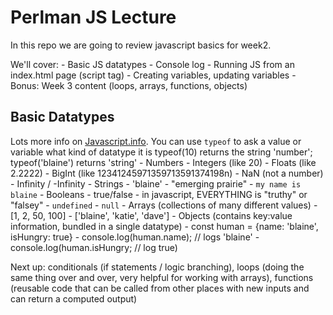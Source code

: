 # Perlman JS Lecture

In this repo we are going to review javascript basics for week2.

We'll cover:
    - Basic JS datatypes
    - Console log
    - Running JS from an index.html page (script tag)
    - Creating variables, updating variables
    - Bonus: Week 3 content (loops, arrays, functions, objects)

## Basic Datatypes
Lots more info on [Javascript.info](https://javascript.info).
You can use `typeof` to ask a value or variable what kind of datatype it is
typeof(10) returns the string 'number'; typeof('blaine') returns 'string'
    - Numbers
        - Integers (like 20)
        - Floats (like 2.2222)
        - BigInt (like 12341245971359713591374198n)
        - NaN (not a number)
        - Infinity / -Infinity
    - Strings
        - 'blaine'
        - "emerging prairie"
        - `my name is blaine`
    - Booleans
        - true/false
        - in javascript, EVERYTHING is "truthy" or "falsey"
    - `undefined`
    - `null`
    - Arrays (collections of many different values)
        - [1, 2, 50, 100]
        - ['blaine', 'katie', 'dave']
    - Objects (contains key:value information, bundled in a single datatype)
        - const human = {name: 'blaine', isHungry: true}
        - console.log(human.name); // logs 'blaine'
        - console.log(human.isHungry; // log true)

Next up: conditionals (if statements / logic branching), loops (doing the same thing over and over, very helpful for working with arrays), functions (reusable code that can be called from other places with new inputs and can return a computed output)